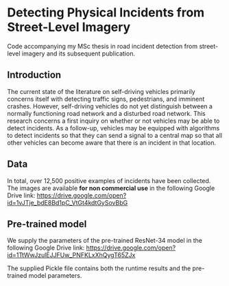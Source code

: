 # Detecting Physical Incidents from Street-Level Imagery
Code accompanying my MSc thesis in road incident detection from street-level imagery and its subsequent publication.

##  Introduction
The current state of the literature on self-driving vehicles primarily concerns itself with detecting traffic signs, pedestrians, and imminent crashes. However, self-driving vehicles do not yet distinguish between a normally functioning road network and a disturbed road network. This research concerns a first inquiry on whether or not vehicles may be able to detect incidents. As a follow-up, vehicles may be equipped with algorithms to detect incidents so that they can send a signal to a central map so that all other vehicles can become aware that there is an incident in that location.

## Data
In total, over 12,500 positive examples of incidents have been collected. The images are available **for non commercial use** in the following Google Drive link:
https://drive.google.com/open?id=1vJTje_bdE8Bd1pC_VtGt4kdtGySovBbG

## Pre-trained model
We supply the parameters of the pre-trained ResNet-34 model in the following Google Drive link:
https://drive.google.com/open?id=1TtWwJzulEJJFUw_PNFKLxXhQygT65ZJx

The supplied Pickle file contains both the runtime results and the pre-trained model parameters.
